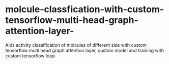 # molcule-classfication-with-custom-tensorflow-multi-head-graph-attention-layer-
Aids activity classification of molcules of different size with custom tensorflow multi head graph attention layer, custom model and training with custom tensorflow loop 
